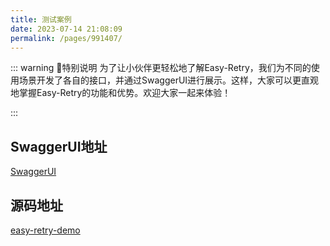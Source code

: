 ```yaml
---
title: 测试案例
date: 2023-07-14 21:08:09
permalink: /pages/991407/
---
```


::: warning 🌈特别说明
为了让小伙伴更轻松地了解Easy-Retry，我们为不同的使用场景开发了各自的接口，并通过SwaggerUI进行展示。这样，大家可以更直观地掌握Easy-Retry的功能和优势。欢迎大家一起来体验！

:::

## SwaggerUI地址
[SwaggerUI](http://preview.easyretry.com:8018/swagger-ui/#/)
## 源码地址
[easy-retry-demo](https://gitee.com/zhangyutongxue/easy-retry-demo)

